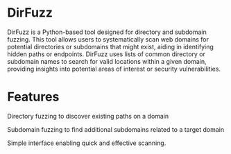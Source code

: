 # DirFuzz

DirFuzz is a Python-based tool designed for directory and subdomain fuzzing. This tool allows users to systematically scan web domains for potential directories or subdomains that might exist, aiding in identifying hidden paths or endpoints. DirFuzz uses lists of common directory or subdomain names to search for valid locations within a given domain, providing insights into potential areas of interest or security vulnerabilities.


# Features

Directory fuzzing to discover existing paths on a domain

Subdomain fuzzing to find additional subdomains related to a target domain

Simple interface enabling quick and effective scanning.
